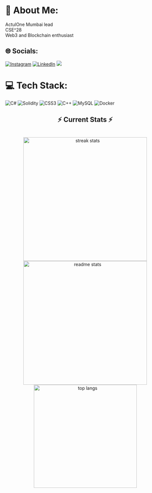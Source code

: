 # 💫 About Me:
ActulOne Mumbai lead <br>CSE^28 <br>Web3 and Blockchain enthusiast<br>


## 🌐 Socials:
[![Instagram](https://img.shields.io/badge/Instagram-%23E4405F.svg?logo=Instagram&logoColor=white)](https://instagram.com/techy_swaraj) [![LinkedIn](https://img.shields.io/badge/LinkedIn-%230077B5.svg?logo=linkedin&logoColor=white)](https://linkedin.com/in/swarajw) [![](https://img.shields.io/badge/X-black.svg?logo=y&logoColor=white)](https://x.com/Swaraj1725) 

# 💻 Tech Stack:
![C#](https://img.shields.io/badge/c%23-%23239120.svg?style=for-the-badge&logo=csharp&logoColor=white) ![Solidity](https://img.shields.io/badge/Solidity-%23363636.svg?style=for-the-badge&logo=solidity&logoColor=white) ![CSS3](https://img.shields.io/badge/css3-%231572B6.svg?style=for-the-badge&logo=css3&logoColor=white) ![C++](https://img.shields.io/badge/c++-%2300599C.svg?style=for-the-badge&logo=c%2B%2B&logoColor=white) ![MySQL](https://img.shields.io/badge/mysql-4479A1.svg?style=for-the-badge&logo=mysql&logoColor=white) ![Docker](https://img.shields.io/badge/docker-%230db7ed.svg?style=for-the-badge&logo=docker&logoColor=white)


<h2 align="center">⚡ Current Stats ⚡</h2>
<br>
<div align="center">
  <!-- Streak Stats -->
  <img width=390 title="🔥 Streak Stats 🔥" src="https://streak-stats.demolab.com/?user=Swaraj2259&count_private=true&theme=react&border_radius=10" alt="streak stats"/>
  
  <!-- Readme Stats -->
  <img width=390 title="📊 GitHub Stats 📊" src="https://github-readme-stats.vercel.app/api?username=Swaraj2259&show_icons=true&theme=react&rank_icon=github&border_radius=10" alt="readme stats" />
  
  <!-- Top Languages -->
  <img width=325 align="center" title="💻 Top Languages 💻" src="https://github-readme-stats.vercel.app/api/top-langs/?username=Swaraj2259&hide=HTML&langs_count=8&layout=compact&theme=react&border_radius=10&size_weight=0.5&count_weight=0.5&exclude_repo=github-readme-stats" alt="top langs" />
</div>
  <br/>
<!-- Proudly created with GPRM ( https://gprm.itsvg.in ) -->
